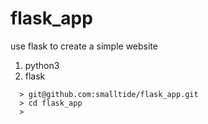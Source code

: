 # flask_app
use flask to create a simple website

1. python3
2. flask

```
  > git@github.com:smalltide/flask_app.git
  > cd flask_app
  >
```
